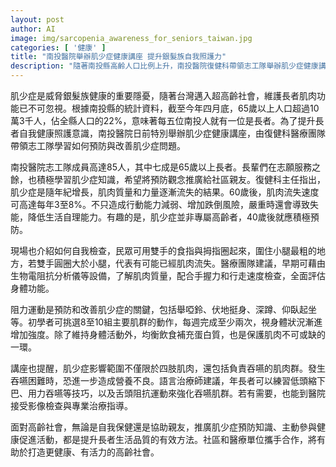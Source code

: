 ```yaml
---
layout: post
author: AI
image: img/sarcopenia_awareness_for_seniors_taiwan.jpg
categories: [ '健康' ]
title: "南投醫院舉辦肌少症健康講座 提升銀髮族自我照護力"
description: "隨著南投縣高齡人口比例上升，南投醫院復健科帶領志工隊舉辦肌少症健康講座，教導長者及志工預防與改善肌少症的方法，並強調阻力運動、均衡飲食及吞嚥訓練對維護長者健康的重要性，共同推動社區長者健康促進。"
---
```

肌少症是威脅銀髮族健康的重要隱憂，隨著台灣邁入超高齡社會，維護長者肌肉功能已不可忽視。根據南投縣的統計資料，截至今年四月底，65歲以上人口超過10萬3千人，佔全縣人口的22%，意味著每五位南投人就有一位是長者。為了提升長者自我健康照護意識，南投醫院日前特別舉辦肌少症健康講座，由復健科醫療團隊帶領志工隊學習如何預防與改善肌少症問題。

南投醫院志工隊成員高達85人，其中七成是65歲以上長者。長輩們在志願服務之餘，也積極學習肌少症知識，希望將預防觀念推廣給社區親友。復健科主任指出，肌少症是隨年紀增長，肌肉質量和力量逐漸流失的結果。60歲後，肌肉流失速度可高達每年3至8%。不只造成行動能力減弱、增加跌倒風險，嚴重時還會導致失能，降低生活自理能力。有趣的是，肌少症並非專屬高齡者，40歲後就應積極預防。

現場也介紹如何自我檢查，民眾可用雙手的食指與拇指圈起來，圍住小腿最粗的地方，若雙手圓圈大於小腿，代表有可能已經肌肉流失。醫療團隊建議，早期可藉由生物電阻抗分析儀等設備，了解肌肉質量，配合手握力和行走速度檢查，全面評估身體功能。

阻力運動是預防和改善肌少症的關鍵，包括舉啞鈴、伏地挺身、深蹲、仰臥起坐等。初學者可挑選8至10組主要肌群的動作，每週完成至少兩次，視身體狀況漸進增加強度。除了維持身體活動外，均衡飲食補充蛋白質，也是保護肌肉不可或缺的一環。

講座也提醒，肌少症影響範圍不僅限於四肢肌肉，還包括負責吞嚥的肌肉群。發生吞嚥困難時，恐進一步造成營養不良。語言治療師建議，年長者可以練習低頭縮下巴、用力吞嚥等技巧，以及舌頭阻抗運動來強化吞嚥肌群。若有需要，也能到醫院接受影像檢查與專業治療指導。

面對高齡社會，無論是自我保健還是協助親友，推廣肌少症預防知識、主動參與健康促進活動，都是提升長者生活品質的有效方法。社區和醫療單位攜手合作，將有助於打造更健康、有活力的高齡社會。